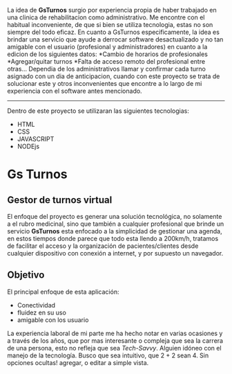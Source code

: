 La idea de <strong>GsTurnos</strong> surgio por experiencia propia de haber trabajado en una clinica de rehabilitacion como administrativo. Me encontre con el habitual inconveniente, de que si bien se utiliza tecnologia, estas no son siempre del todo eficaz. En cuanto a GsTurnos especificamente, la idea es brindar una servicio que ayude a derrocar software desactualizado y no tan amigable con el usuario (profesional y administradores) en cuanto a la edicion de los siguientes datos:
*Cambio de horarios de profesionales
*Agregar/quitar turnos
*Falta de acceso remoto del profesional
entre otras... 
Dependia de los administrativos llamar y confirmar cada turno asignado con un dia de anticipacion, cuando con este proyecto se trata de solucionar este y otros inconvenientes que encontre a lo largo de mi experiencia con el software antes mencionado.

----------------------------------------------------------------------------------------------------------------------------------------------------------

Dentro de este
proyecto se utilizaran las siguientes tecnologias: 
* HTML
* CSS
* JAVASCRIPT
* NODEjs

<h1>Gs Turnos</h1>
<h2>Gestor de turnos virtual</h2>

<p>
  El enfoque del proyecto es generar una solución tecnológica, no solamente a el
  rubro medicinal, sino que también a cualquier profesional que brinde un
  servicio <b>GsTurnos</b> esta enfocado a la simplicidad de gestionar una
  agenda, en estos tiempos donde parece que todo esta llendo a 200km/h, tratamos
  de facilitar el acceso y la organización de pacientes/clientes desde cualquier
  dispositivo con conexión a internet, y por supuesto un navegador. <br />
</p>
<h2>Objetivo</h2>
<p>El principal enfoque de esta aplicación:</p>
<ul>
  <li>Conectividad</li>
  <li>fluidez en su uso</li>
  <li>amigable con los usuario</li>
</ul>

<p>
  La experiencia laboral de mi parte me ha hecho notar en varias ocasiones y a
  través de los años, que por mas interesante o compleja que sea la carrera de
  una persona, esto no refleja que sea <i>Tech-Savvy</i>. Alguien idóneo con el
  manejo de la tecnología. Busco que sea intuitivo, que 2 + 2 sean 4. Sin
  opciones ocultas! agregar, o editar a simple vista.
</p>
